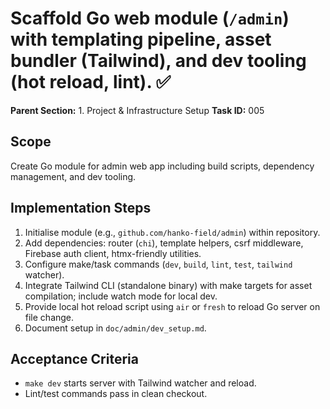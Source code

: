 # Scaffold Go web module (`/admin`) with templating pipeline, asset bundler (Tailwind), and dev tooling (hot reload, lint). ✅

**Parent Section:** 1. Project & Infrastructure Setup
**Task ID:** 005

## Scope
Create Go module for admin web app including build scripts, dependency management, and dev tooling.

## Implementation Steps
1. Initialise module (e.g., `github.com/hanko-field/admin`) within repository.
2. Add dependencies: router (`chi`), template helpers, csrf middleware, Firebase auth client, htmx-friendly utilities.
3. Configure make/task commands (`dev`, `build`, `lint`, `test`, `tailwind` watcher).
4. Integrate Tailwind CLI (standalone binary) with make targets for asset compilation; include watch mode for local dev.
5. Provide local hot reload script using `air` or `fresh` to reload Go server on file change.
6. Document setup in `doc/admin/dev_setup.md`.

## Acceptance Criteria
- `make dev` starts server with Tailwind watcher and reload.
- Lint/test commands pass in clean checkout.
